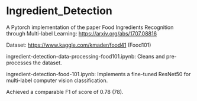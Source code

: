 # Ingredient_Detection
A Pytorch implementation of the paper Food Ingredients Recognition through Multi-label Learning: https://arxiv.org/abs/1707.08816

Dataset: https://www.kaggle.com/kmader/food41 (Food101)

ingredient-detection-data-processing-food101.ipynb: Cleans and pre-processes the dataset.

ingredient-detection-food-101.ipynb: Implements a fine-tuned ResNet50 for multi-label computer vision classification.

Achieved a comparable F1 of score of 0.78 (78).


